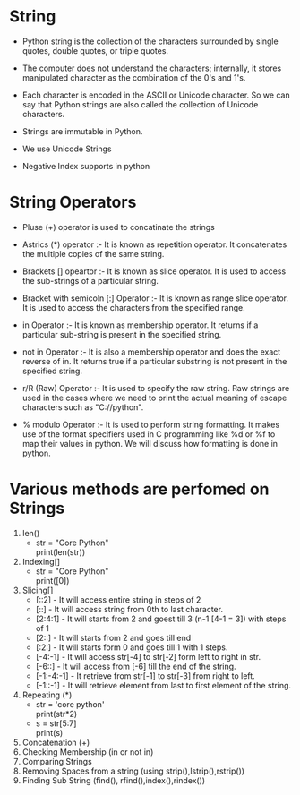 # String

- Python string is the collection of the characters surrounded by single quotes, double quotes, or      triple quotes.

- The computer does not understand the characters; internally, it stores manipulated character as the combination of the 0's and 1's.

- Each character is encoded in the ASCII or Unicode character. So we can say that Python strings are also called the collection of Unicode characters.

- Strings are immutable in Python.

- We use Unicode Strings

- Negative Index supports in python

# String Operators

- Pluse (+) operator is used to concatinate the strings

- Astrics (*) operator :- It is known as repetition operator. It concatenates the multiple copies of the same string.

- Brackets [] opeartor :- It is known as slice operator. It is used to access the sub-strings of a particular string.

- Bracket with semicoln [:] Operator :- It is known as range slice operator. It is used to access the characters from the specified range.

- in Operator :- It is known as membership operator. It returns if a particular sub-string is present in the specified string.

- not in Operator :- It is also a membership operator and does the exact reverse of in. It returns true if a particular substring is not present in the specified string.

- r/R (Raw) Operator :- It is used to specify the raw string. Raw strings are used in the cases where we need to print the actual meaning of escape characters such as "C://python". 

- % modulo Operator :- It is used to perform string formatting. It makes use of the format specifiers used in C programming like %d or %f to map their values in python. We will discuss how formatting is done in python.

# Various methods are perfomed on Strings
1. len()
    - str = "Core Python" <br> print(len(str))
2. Indexing[]
    - str = "Core Python" <br> print([0])
3. Slicing[]
    - [::2] - It will access entire string in steps of 2
    - [::] - It will access string from 0th to last character.
    - [2:4:1] - It will starts from 2 and goest till 3 (n-1 [4-1 = 3]) with steps of 1
    - [2::] - It will starts from 2 and goes till end
    - [:2:] - It will starts form 0 and goes till 1 with 1 steps.
    - [-4:-1] - It will access str[-4] to str[-2] form left to right in str.
    - [-6::] - It will access from [-6] till the end of the string.
    - [-1:-4:-1] - It retrieve from str[-1] to str[-3] from right to left.
    - [-1::-1] - It will retrieve element from last to first element of the string. 
4. Repeating (*)
    - str = 'core python' <br> print(str*2)
    - s = str[5:7] <br> print(s)
5. Concatenation (+)
6. Checking Membership (in or not in)
7. Comparing Strings
8. Removing Spaces from a string (using strip(),lstrip(),rstrip())
9. Finding Sub String (find(), rfind(),index(),rindex())
